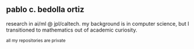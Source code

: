 ## pablo c. bedolla ortiz
research in ai/ml @ jpl/caltech. my background is in computer science, but I transitioned to mathematics out of academic curiosity. 

<sup>all my repositories are private</sup>
